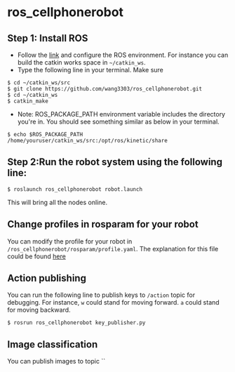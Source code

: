 # ros_cellphonerobot

## Step 1: Install ROS
* Follow the [link](http://wiki.ros.org/ROS/Tutorials/InstallingandConfiguringROSEnvironment) and configure the ROS environment. For instance you can build the catkin works space in `~/catkin_ws`.
* Type the following line in your terminal. Make sure 
```
$ cd ~/catkin_ws/src
$ git clone https://github.com/wang3303/ros_cellphonerobot.git
$ cd ~/catkin_ws
$ catkin_make
```
* Note: ROS_PACKAGE_PATH environment variable includes the directory you're in. You should see something similar as below in your terminal.
```
$ echo $ROS_PACKAGE_PATH
/home/youruser/catkin_ws/src:/opt/ros/kinetic/share
```
## Step 2:Run the robot system using the following line:

```
$ roslaunch ros_cellphonerobot robot.launch
```

This will bring all the nodes online.

## Change profiles in rosparam for your robot

You can modify the profile for your robot in `/ros_cellphonerobot/rosparam/profile.yaml`. The explanation for this file could be found [here]()

## Action publishing

You can run the following line to publish keys to `/action` topic for debugging. For instance, `w` could stand for moving forward. `a` could stand for moving backward.
```
$ rosrun ros_cellphonerobot key_publisher.py
```

## Image classification

You can publish images to topic `` 
